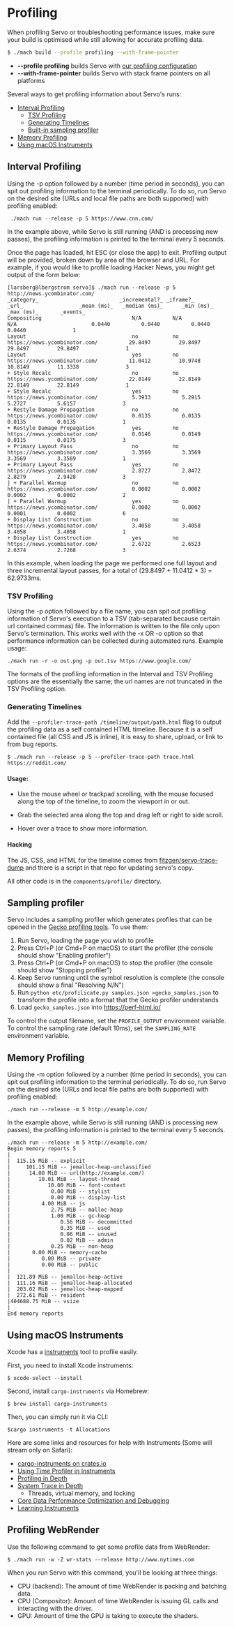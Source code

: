 <!-- TODO: needs copyediting -->

# Profiling

When profiling Servo or troubleshooting performance issues, make sure your build is optimised while still allowing for accurate profiling data.

```sh
$ ./mach build --profile profiling --with-frame-pointer
```

- **--profile profiling** builds Servo with [our profiling configuration](building-servo.md#build-profiles)
- **--with-frame-pointer** builds Servo with stack frame pointers on all platforms

Several ways to get profiling information about Servo's runs:
* [Interval Profiling](#interval-profiling)
  * [TSV Profiling](#tsv-profiling)
  * [Generating Timelines](#generating-timelines)
  * [Built-in sampling profiler](#sampling-profiler)
* [Memory Profiling](#memory-profiling)
* [Using macOS Instruments](#using-macos-instruments)

## Interval Profiling

Using the -p option followed by a number (time period in seconds), you can spit out profiling information to the terminal periodically.
To do so, run Servo on the desired site (URLs and local file paths are both supported) with profiling enabled:
```
 ./mach run --release -p 5 https://www.cnn.com/
```

In the example above, while Servo is still running (AND is processing new passes), the profiling information is printed to the terminal every 5 seconds.

Once the page has loaded, hit ESC (or close the app) to exit.
Profiling output will be provided, broken down by area of the browser and URL.
For example, if you would like to profile loading Hacker News, you might get output of the form below:
```
[larsberg@lbergstrom servo]$ ./mach run --release -p 5 http://news.ycombinator.com/
_category_                          _incremental?_ _iframe?_             _url_                  _mean (ms)_   _median (ms)_      _min (ms)_      _max (ms)_       _events_ 
Compositing                             N/A          N/A                  N/A                        0.0440          0.0440          0.0440          0.0440               1
Layout                                  no           no      https://news.ycombinator.com/          29.8497         29.8497         29.8497         29.8497               1
Layout                                  yes          no      https://news.ycombinator.com/          11.0412         10.9748         10.8149         11.3338               3
+ Style Recalc                          no           no      https://news.ycombinator.com/          22.8149         22.8149         22.8149         22.8149               1
+ Style Recalc                          yes          no      https://news.ycombinator.com/           5.3933          5.2915          5.2727          5.6157               3
+ Restyle Damage Propagation            no           no      https://news.ycombinator.com/           0.0135          0.0135          0.0135          0.0135               1
+ Restyle Damage Propagation            yes          no      https://news.ycombinator.com/           0.0146          0.0149          0.0115          0.0175               3
+ Primary Layout Pass                   no           no      https://news.ycombinator.com/           3.3569          3.3569          3.3569          3.3569               1
+ Primary Layout Pass                   yes          no      https://news.ycombinator.com/           2.8727          2.8472          2.8279          2.9428               3
| + Parallel Warmup                     no           no      https://news.ycombinator.com/           0.0002          0.0002          0.0002          0.0002               2
| + Parallel Warmup                     yes          no      https://news.ycombinator.com/           0.0002          0.0002          0.0001          0.0002               6
+ Display List Construction             no           no      https://news.ycombinator.com/           3.4058          3.4058          3.4058          3.4058               1
+ Display List Construction             yes          no      https://news.ycombinator.com/           2.6722          2.6523          2.6374          2.7268               3
```

In this example, when loading the page we performed one full layout and three incremental layout passes, for a total of (29.8497 + 11.0412 * 3) = 62.9733ms.

### TSV Profiling

Using the -p option followed by a file name, you can spit out profiling information of Servo's execution to a TSV (tab-separated because certain url contained commas) file.
The information is written to the file only upon Servo's termination.
This works well with the -x OR -o option so that performance information can be collected during automated runs.
Example usage:
```
./mach run -r -o out.png -p out.tsv https://www.google.com/
```
The formats of the profiling information in the Interval and TSV Profiling options are the essentially the same; the url names are not truncated in the TSV Profiling option.

### Generating Timelines

Add the `--profiler-trace-path /timeline/output/path.html` flag to output the profiling data as a self contained HTML timeline.
Because it is a self contained file (all CSS and JS is inline), it is easy to share, upload, or link to from bug reports.

    $ ./mach run --release -p 5 --profiler-trace-path trace.html https://reddit.com/

#### Usage:

* Use the mouse wheel or trackpad scrolling, with the mouse focused along the top of the timeline, to zoom the viewport in or out.

* Grab the selected area along the top and drag left or right to side scroll.

* Hover over a trace to show more information.

#### Hacking

The JS, CSS, and HTML for the timeline comes from [fitzgen/servo-trace-dump](https://github.com/fitzgen/servo-trace-dump/) and there is a script in that repo for updating servo's copy.

All other code is in the `components/profile/` directory.

## Sampling profiler

Servo includes a sampling profiler which generates profiles that can be opened in the [Gecko profiling tools](https://perf-html.io/).
To use them:

1. Run Servo, loading the page you wish to profile
2. Press Ctrl+P (or Cmd+P on macOS) to start the profiler (the console should show "Enabling profiler")
3. Press Ctrl+P (or Cmd+P on macOS) to stop the profiler (the console should show "Stopping profiler")
4. Keep Servo running until the symbol resolution is complete (the console should show a final "Resolving N/N")
5. Run `python etc/profilicate.py samples.json >gecko_samples.json` to transform the profile into a format that the Gecko profiler understands
6. Load `gecko_samples.json` into https://perf-html.io/

To control the output filename, set the `PROFILE_OUTPUT` environment variable.
To control the sampling rate (default 10ms), set the `SAMPLING_RATE` environment variable.

## Memory Profiling

Using the -m option followed by a number (time period in seconds), you can spit out profiling information to the terminal periodically.
To do so, run Servo on the desired site (URLs and local file paths are both supported) with profiling enabled:
```
./mach run --release -m 5 http://example.com/
```

In the example above, while Servo is still running (AND is processing new passes), the profiling information is printed to the terminal every 5 seconds.

```
./mach run --release -m 5 http://example.com/
Begin memory reports 5
|
|  115.15 MiB -- explicit
|     101.15 MiB -- jemalloc-heap-unclassified
|      14.00 MiB -- url(http://example.com/)
|         10.01 MiB -- layout-thread
|            10.00 MiB -- font-context
|             0.00 MiB -- stylist
|             0.00 MiB -- display-list
|          4.00 MiB -- js
|             2.75 MiB -- malloc-heap
|             1.00 MiB -- gc-heap
|                0.56 MiB -- decommitted
|                0.35 MiB -- used
|                0.06 MiB -- unused
|                0.02 MiB -- admin
|             0.25 MiB -- non-heap
|       0.00 MiB -- memory-cache
|          0.00 MiB -- private
|          0.00 MiB -- public
|
|  121.89 MiB -- jemalloc-heap-active
|  111.16 MiB -- jemalloc-heap-allocated
|  203.02 MiB -- jemalloc-heap-mapped
|  272.61 MiB -- resident
|404688.75 MiB -- vsize
|
End memory reports
```

## Using macOS Instruments

Xcode has a [instruments](https://help.apple.com/instruments/mac/10.0/) tool to profile easily.

First, you need to install Xcode instruments:

```
$ xcode-select --install
```

Second, install `cargo-instruments` via Homebrew:

```
$ brew install cargo-instruments
```

Then, you can simply run it via CLI:

```
$cargo instruments -t Allocations
```

Here are some links and resources for help with Instruments (Some will stream only on Safari):
* [cargo-instruments on crates.io](https://crates.io/crates/cargo-instruments)
* [Using Time Profiler in Instruments](https://developer.apple.com/videos/play/wwdc2016/418/)
* [Profiling in Depth](https://developer.apple.com/videos/play/wwdc2015/412/)
* [System Trace in Depth](https://developer.apple.com/videos/play/wwdc2016/411/)
  * Threads, virtual memory, and locking
* [Core Data Performance Optimization and Debugging](https://developer.apple.com/videos/play/wwdc2013/211/)
* [Learning Instruments](https://developer.apple.com/videos/play/wwdc2012/409/)


## Profiling WebRender

Use the following command to get some profile data from WebRender:

    $ ./mach run -w -Z wr-stats --release http://www.nytimes.com

When you run Servo with this command, you'll be looking at three things:

- CPU (backend):    The amount of time WebRender is packing and batching data.
- CPU (Compositor): Amount of time WebRender is issuing GL calls and interacting with the driver.
- GPU: Amount of time the GPU is taking to execute the shaders.
